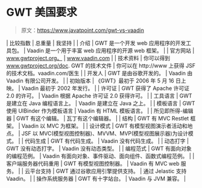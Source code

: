 # GWT 美国要求

> 原文：<https://www.javatpoint.com/gwt-vs-vaadin>

| 比较指数 | 总重量 | 我坚持 |
| 介绍 | GWT 是一个开发 web 应用程序的开发工具包。 | Vaadin 是一个用于丰富 web 应用程序的开源 web 框架。 |
| 官方网站 | www.gwtproject.org。 | www.vaadin.com |
| 技术资料 | 你可以得到 www.gwtproject.org/doc. GWT 的技术文件 | 你可以在 http://www 上获得 JSF 的技术文档。vaadin.com/医生 |
| 开发人 | GWT 是由谷歌开发的。 | Vaadin 由 Vaadin 有限公司开发。 |
| 初始版本 | 《GWT》最初于 2006 年 5 月 16 日上映。 | Vaadin 最初于 2002 年发行。 |
| 许可证 | GWT 获得了 Apache 许可证 2.0 的许可。 | Vaadin 根据 Apache 许可证 2.0 获得许可。 |
| 工具语言 | GWT 是建立在 Java 编程语言上。 | Vaadin 是建立在 Java 之上。 |
| 模板语言 | GWT 使用 UIBinder 作为模板语言 | Vaadin 有 HTML 模板语言。 |
| 所见即所得-编辑器 | GWT 有这个编辑。 | 瓦丁有这个编辑器。 |
| 结构 | GWT 有 MVC Restlet 框架。 | Vaadin 以 MVC 为框架。 |
| 设计模式 | GWT 有模型视图演示者活动和地点。 | JSF 以 MVC(模型视图控制器)、MVVM、MVP(模型视图展示器)为设计模式。 |
| 代码生成 | GWT 有代码生成。 | Vaadin 没有代码生成。 |
| 动态打字 | GWT 没有动态打字。 | Vaadin 没有动态类型。 |
| 编程范式 | GWT 有面向对象的编程范例。 | Vaadin 有面向对象、事件驱动、面向组件、函数式编程范例。 |
| 客户端服务器代码重用 | GWT 有模型视图控制器。 | Vaadin 有 MVC web 服务。 |
| 云平台支持 | GWT 通过谷歌应用引擎提供支持。 | 通过 Jelastic 支持 Vaadin。 |
| 操作系统服务器 | GWT 有十字站台。 | Vaadin 与 JVM 兼容。 |